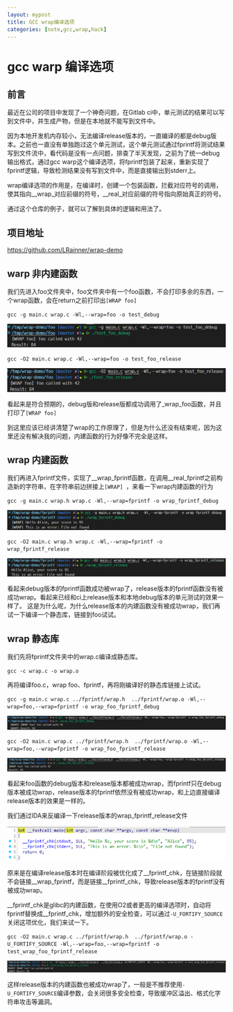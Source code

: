 ```yaml
---
layout: mypost
title: GCC wrap编译选项
categories: [note,gcc,wrap,hack]
---
```


# gcc warp 编译选项

## 前言

最近在公司的项目中发现了一个神奇问题，在Gitlab ci中，单元测试的结果可以写到文件中，并生成产物，但是在本地就不能写到文件中。

因为本地开发机内存较小，无法编译release版本的，一直编译的都是debug版本。之前也一直没有单独跑过这个单元测试，这个单元测试通过fprintf将测试结果写到文件流中，看代码是没有一点问题，排查了半天发现，之前为了统一debug输出格式，通过gcc warp这个编译选项，将fprintf包装了起来，重新实现了fprintf逻辑，导致检测结果没有写到文件中，而是直接输出到stderr上。

wrap编译选项的作用是，在编译时，创建一个包装函数，拦截对应符号的调用，使其指向__wrap_对应前缀的符号，__real_对应前缀的符号指向原始真正的符号。

通过这个仓库的例子，就可以了解到具体的逻辑和用法了。

## 项目地址
https://github.com/LRainner/wrap-demo

## warp 非内建函数
我们先进入foo文件夹中，foo文件夹中有一个foo函数，不会打印多余的东西，一个wrap函数，会在return之前打印出`[WRAP foo]`

`gcc -g main.c wrap.c -Wl,--wrap=foo -o test_debug`

![](https://raw.githubusercontent.com/LRainner/Pic/main/img/839e5a042b471fa513a5a14d25010367.png)


`gcc -O2 main.c wrap.c -Wl,--wrap=foo -o test_foo_release`

![](https://raw.githubusercontent.com/LRainner/Pic/main/img/c6f3639f77d99be6386852a6682ff74b.png)

看起来是符合预期的，debug版和release版都成功调用了_wrap_foo函数，并且打印了`[WRAP foo]`

到这里应该已经讲清楚了wrap的工作原理了，但是为什么还没有结束呢，因为这里还没有解决我的问题，内建函数的行为好像不完全是这样。

## wrap 内建函数
我们再进入fprintf文件，实现了__wrap_fprintf函数，在调用__real_fprintf之前构造新的字符串，在字符串前边拼接上`[WRAP] `，来看一下wrap内建函数的行为

`gcc -g main.c wrap.h wrap.c -Wl,--wrap=fprintf -o wrap_fprintf_debug`

![](https://raw.githubusercontent.com/LRainner/Pic/main/img/933da1541e313a864ec3b58e84ded528.png)

`gcc -O2 main.c wrap.h wrap.c -Wl,--wrap=fprintf -o wrap_fprintf_release`

![](https://raw.githubusercontent.com/LRainner/Pic/main/img/c1d887c7e0856077d7008c67c82995ff.png)

看起来debug版本的fprintf函数成功被wrap了，release版本的fprintf函数没有被成功wrap。看起来已经和ci上release版本和本地debug版本的单元测试的效果一样了。
这是为什么呢，为什么release版本的内建函数没有被成功wrap，我们再试一下编译一个静态库，链接到foo试试。

## wrap 静态库
我们先将fprintf文件夹中的wrap.c编译成静态库。

`gcc -c wrap.c -o wrap.o`

再将编译foo.c，wrap foo、fprintf，再将刚编译好的静态库链接上试试。

`gcc -g main.c wrap.c ../fprintf/wrap.h  ../fprintf/wrap.o -Wl,--wrap=foo,--wrap=fprintf -o wrap_foo_fprintf_debug`

![](https://raw.githubusercontent.com/LRainner/Pic/main/img/93357dfff0f130d97df1bb722a64359c.png)

`gcc -O2 main.c wrap.c ../fprintf/wrap.h  ../fprintf/wrap.o -Wl,--wrap=foo,--wrap=fprintf -o wrap_foo_fprintf_release`

![](https://raw.githubusercontent.com/LRainner/Pic/main/img/25952d34389787501ceec511d9d81b31.png)

看起来foo函数的debug版本和release版本都被成功wrap，而fprintf只在debug版本被成功wrap，release版本的fprintf依然没有被成功wrap，和上边直接编译release版本的效果是一样的。

我们通过IDA来反编译一下release版本的wrap_fprintf_release文件

![](https://raw.githubusercontent.com/LRainner/Pic/main/img/3879d81ae7d4e94b21b4141e3e9d77f7.png)

原来是在编译release版本时在编译阶段被优化成了__fprintf_chk，在链接阶段就不会链接__wrap_fprintf，而是链接__fprintf_chk，导致release版本的fprintf没有被成功wrap。

__fprintf_chk是glibc的内建函数，在使用O2或者更高的编译选项时，自动将fprintf替换成__fprintf_chk，增加额外的安全检查，可以通过`-U_FORTIFY_SOURCE`关闭这项优化，我们来试一下。

`gcc -O2 main.c wrap.c ../fprintf/wrap.h  ../fprintf/wrap.o -U_FORTIFY_SOURCE -Wl,--wrap=foo,--wrap=fprintf -o test_wrap_foo_fprintf_release`

![](https://raw.githubusercontent.com/LRainner/Pic/main/img/099133ae0a85f6c273bd2766caf95446.png)

这样release版本的内建函数也被成功wrap了，一般是不推荐使用`-U_FORTIFY_SOURCE`编译参数，会关闭很多安全检查，导致缓冲区溢出、格式化字符串攻击等漏洞。
